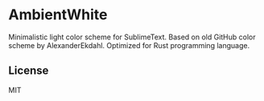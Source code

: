 AmbientWhite
============

Minimalistic light color scheme for SublimeText. Based on old GitHub color scheme by AlexanderEkdahl.
Optimized for Rust programming language.

## License
MIT
